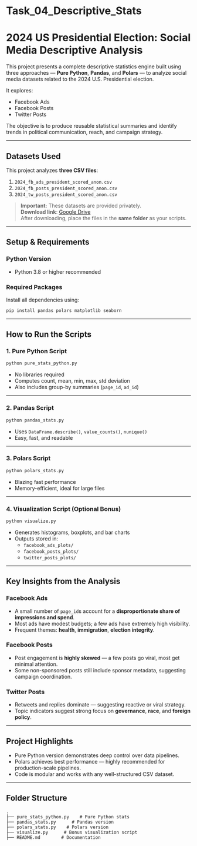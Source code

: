 # Task_04_Descriptive_Stats


# 2024 US Presidential Election: Social Media Descriptive Analysis

This project presents a complete descriptive statistics engine built using three approaches — **Pure Python**, **Pandas**, and **Polars** — to analyze social media datasets related to the 2024 U.S. Presidential election.

It explores:
- Facebook Ads
- Facebook Posts
- Twitter Posts

The objective is to produce reusable statistical summaries and identify trends in political communication, reach, and campaign strategy.

---

## Datasets Used

This project analyzes **three CSV files**:

1. `2024_fb_ads_president_scored_anon.csv`
2. `2024_fb_posts_president_scored_anon.csv`
3. `2024_tw_posts_president_scored_anon.csv`

> **Important:** These datasets are provided privately.  
> **Download link**: [Google Drive](https://drive.google.com/file/d/1Jq0fPb-tq76Ee_RtM58fT0_M3o-JDBwe/view?usp=sharing)  
> After downloading, place the files in the **same folder** as your scripts.

---

## Setup & Requirements

### Python Version
- Python 3.8 or higher recommended

### Required Packages

Install all dependencies using:

```bash
pip install pandas polars matplotlib seaborn
```

---

##  How to Run the Scripts

### 1. Pure Python Script
```bash
python pure_stats_python.py
```
- No libraries required
- Computes count, mean, min, max, std deviation
- Also includes group-by summaries (`page_id`, `ad_id`)

---

###  2. Pandas Script
```bash
python pandas_stats.py
```
- Uses `DataFrame.describe()`, `value_counts()`, `nunique()`
- Easy, fast, and readable

---

###  3. Polars Script
```bash
python polars_stats.py
```
- Blazing fast performance
- Memory-efficient, ideal for large files

---

###  4. Visualization Script (Optional Bonus)
```bash
python visualize.py
```
- Generates histograms, boxplots, and bar charts
- Outputs stored in:
  - `facebook_ads_plots/`
  - `facebook_posts_plots/`
  - `twitter_posts_plots/`

---

## Key Insights from the Analysis

### Facebook Ads
- A small number of `page_id`s account for a **disproportionate share of impressions and spend**.
- Most ads have modest budgets; a few ads have extremely high visibility.
- Frequent themes: **health**, **immigration**, **election integrity**.

### Facebook Posts
- Post engagement is **highly skewed** — a few posts go viral, most get minimal attention.
- Some non-sponsored posts still include sponsor metadata, suggesting campaign coordination.

### Twitter Posts
- Retweets and replies dominate — suggesting reactive or viral strategy.
- Topic indicators suggest strong focus on **governance**, **race**, and **foreign policy**.

---

## Project Highlights

- Pure Python version demonstrates deep control over data pipelines.
- Polars achieves best performance — highly recommended for production-scale pipelines.
- Code is modular and works with any well-structured CSV dataset.

---

## Folder Structure

```
.
├── pure_stats_python.py    # Pure Python stats
├── pandas_stats.py      # Pandas version
├── polars_stats.py    # Polars version
├── visualize.py      # Bonus visualization script
├── README.md        # Documentation              
```


